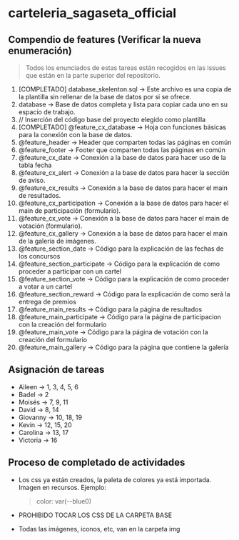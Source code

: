 # carteleria_sagaseta_official

## Compendio de features (Verificar la nueva enumeración)

> Todos los enunciados de estas tareas están recogidos en las issues que están en la parte superior del repositorio.

1. [COMPLETADO] database_skelenton.sql -> Este archivo es una copia de la plantilla sin rellenar de la base de datos por si se ofrece.
2. database -> Base de datos completa y lista para copiar cada uno en su espacio de trabajo.
3. // Inserción del código base del proyecto elegido como plantilla
4. [COMPLETADO] @feature_cx_database -> Hoja con funciones básicas para la conexión con la base de datos.
5. @feature_header -> Header que comparten todas las páginas en común
6. @feature_footer -> Footer que comparten todas las páginas en común
7. @feature_cx_date -> Conexión a la base de datos para hacer uso de la tabla fecha
8. @feature_cx_alert -> Conexión a la base de datos para hacer la sección de aviso.
1. @feature_cx_results -> Conexión a la base de datos para hacer el main de resultados.
1. @feature_cx_participation -> Conexión a la base de datos para hacer el main de participación (formulario).
1. @feature_cx_vote -> Conexión a la base de datos para hacer el main de votación (formulario).
1. @feature_cx_gallery -> Conexión a la base de datos para hacer el main de la galería de imágenes.
1. @feature_section_date -> Código para la explicación de las fechas de los concursos
1. @feature_section_participate -> Código para la explicación de como proceder a participar con un cartel
1. @feature_section_vote -> Código para la explicación de como proceder a votar a un cartel
1. @feature_section_reward -> Código para la explicación de como será la entrega de premios
1. @feature_main_results -> Código para la página de resultados
1. @feature_main_participate -> Código para la página de participacion con la creación del formulario
1. @feature_main_vote -> Código para la página de votación con la creación del formulario
1. @feature_main_gallery -> Código para la página que contiene la galería

## Asignación de tareas

- Aileen -> 1, 3, 4, 5, 6
- Badel -> 2
- Moisés -> 7, 9, 11
- David -> 8, 14
- Giovanny -> 10, 18, 19
- Kevin -> 12, 15, 20
- Carolina -> 13, 17
- Victoria -> 16

## Proceso de completado de actividades

- Los css ya están creados, la paleta de colores ya está importada. Imagen en recursos. Ejemplo:

    > color: var(--blue0)

- PROHIBIDO TOCAR LOS CSS DE LA CARPETA BASE
- Todas las imágenes, iconos, etc, van en la carpeta img

